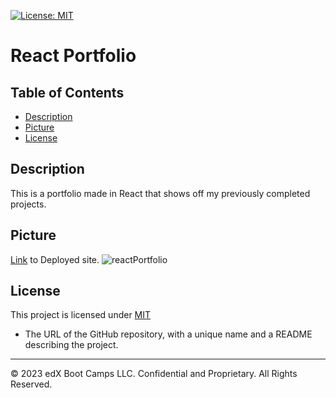 [![License: MIT](https://img.shields.io/badge/License-MIT-yellow.svg)](https://opensource.org/licenses/MIT)

# React Portfolio

## Table of Contents

- [Description](#description)
- [Picture](#picture)
- [License](#license)

## Description

This is a portfolio made in React that shows off my previously completed projects.

## Picture

[Link](https://rylawss.github.io/NewReact-Portfolio/) to Deployed site.
![reactPortfolio](https://github.com/rylawss/NewReact-Portfolio/assets/128633609/df5be362-297d-4245-a279-6c8dba92f259)

## License

This project is licensed under [MIT](https://opensource.org/licenses/MIT)

- The URL of the GitHub repository, with a unique name and a README describing the project.

---

© 2023 edX Boot Camps LLC. Confidential and Proprietary. All Rights Reserved.
